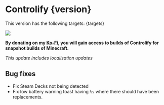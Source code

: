 # Controlify {version}

This version has the following targets:
{targets}

[![](https://short.isxander.dev/bisect-img)](https://short.isxander.dev/bisect)

**By donating on my [Ko-Fi](https://ko-fi.com/isxander), you will gain access to builds of Controlify for snapshot
builds of Minecraft.**

*This update includes localisation updates*

## Bug fixes

- Fix Steam Decks not being detected
- Fix low battery warning toast having `%s` where there should have been replacements.
